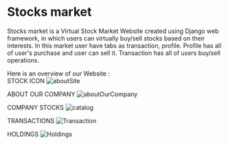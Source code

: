# Stocks market
Stocks market is a Virtual Stock Market Website created using Django web
framework, in which users can virtually buy/sell stocks based on their
interests. In this market user have tabs as transaction, profile. Profile has all of user's purchase and user can sell it. Transaction has all of users buy/sell operations.

Here is an overview of our Website : \
STOCK ICON 
![aboutSite](https://github.com/KonyaKun/stocksMarket/assets/96387083/f93ff47c-a33e-44f2-8921-ad4e1d6d86f3)


ABOUT OUR COMPANY
![aboutOurCompany](https://github.com/KonyaKun/stocksMarket/assets/96387083/55d676d3-6ff0-4713-9164-5152cef57e11)



COMPANY STOCKS
![catalog](https://github.com/KonyaKun/stocksMarket/assets/96387083/3fdcedcd-38a2-44d9-9869-cb742402e612)


TRANSACTIONS
![Transaction](https://github.com/KonyaKun/stocksMarket/assets/96387083/273b1c5a-c002-4e9a-afe1-f6b6f5d15ec5)


HOLDINGS
![Holdings](https://github.com/KonyaKun/stocksMarket/assets/96387083/ef637d14-9504-41c7-9535-7430ebe1c693)


